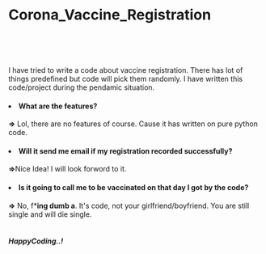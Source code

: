 # Corona_Vaccine_Registration
<br><br><br>
    <p>
        I have tried to write a code about vaccine registration. There has lot of things predefined but code will pick them randomly. I have written this code/project during the pendamic situation. 
    </p>
    <h4><li>What are the features?</li></h4>
    <b>=></b> Lol, there are no features of course. Cause it has written on pure python code.<br>
    <h4><li>Will it send me email if my registration recorded successfully?</li></h4>
    <b>=></b>Nice Idea! I will look forword to it.<br>
    <h4><li>Is it going to call me to be vaccinated on that day I got by the code?</li></h4>
    <b>=></b> No, f***ing dumb a**. It's code, not your girlfriend/boyfriend. You are still single and will die single.<br><br>
    <h5>HappyCoding..!</h5>
